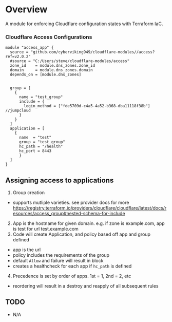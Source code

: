 # Overview

A module for enforcing Cloudflare configuration states with Terraform IaC.

### Cloudflare Access Configurations
```hcl
module "access_app" {
  source = "github.com/cyberviking949/cloudflare-modules//access?ref=v2.0.2"
  #source = "C:/Users/steve/cloudflare-modules/access"
  zone_id    = module.dns_zones.zone_id
  domain     = module.dns_zones.domain
  depends_on = [module.dns_zones]


  group = [
    {
      name = "test_group"
      include = {
        login_method = ["fde5709d-c4a5-4a52-b368-dba11118f38b"] //jumpcloud
      }
    }
  ]
  application = [
    {
      name  = "test"
      group = "test_group"
      hc_path = "/health"
      hc_port = 8443
      }
  ]
}
```


## Assigning access to applications
1. Group creation
  - supports mutliple varieties. see provider docs for more https://registry.terraform.io/providers/cloudflare/cloudflare/latest/docs/resources/access_group#nested-schema-for-include
2. App is the hostname for given domain. e.g. if zone is example.com, app is test for url test.example.com
3. Code will create Application, and policy based off app and group defined
  - app is the url
  - policy includes the requirements of the group
  - default `Allow` and failure will result in block
  - creates a healthcheck for each app if `hc_path` is defined
4. Precedence is set by order of apps. 1st = 1, 2nd = 2, etc 
  - reordering will result in a destroy and reapply of all subsequent rules

## TODO
* N/A